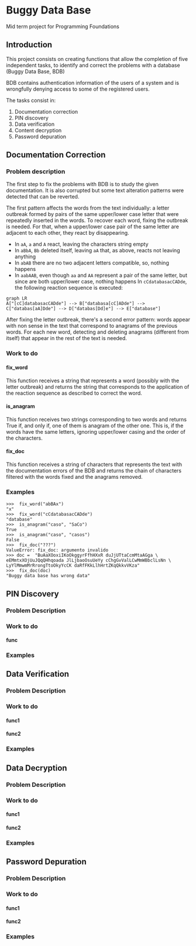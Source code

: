 
# Buggy Data Base
Mid term project for Programming Foundations
## Introduction
This project consists on creating functions that allow the completion of five independent tasks, to identify and correct the problems with a database (Buggy Data Base, BDB)

BDB contains authentication information of the users of a system and is wrongfully denying access to some of the registered users.

The tasks consist in:

 1. Documentation correction
 2. PIN discovery
 3. Data verification
 4. Content decryption
 5. Password depuration

## Documentation Correction
### Problem description
The first step to fix the problems with BDB is to study the given documentation. It is also corrupted but some text alteration patterns were detected that can be reverted.

The first pattern affects the words from the text individually: a letter outbreak formed by pairs of the same upper/lower case letter that were repeatedly inserted in the words. To recover each word, fixing the outbreak is needed. For that, when a upper/lower case pair of the same letter are adjacent to each other, they react by disappearing.

 - In `aA`, `a` and `A` react, leaving the characters string empty
 - In `aBbA`, `Bb` deleted itself, leaving `aA` that, as above, reacts not leaving anything
 - In `abAB` there are no two adjacent letters compatible, so, nothing happens
 - In `aabAAB`, even though 
`aa` and `AA` represent a pair of the same letter, but since are both upper/lower case, nothing happens
In `cCdatabasacCADde`, the following reaction sequence is executed:
```mermaid
graph LR
A["[cC]databasacCADde"] --> B["databasa[cC]ADde"] --> C["databas[aA]Dde"] --> D["databas[Dd]e"] --> E["database"]
```
After fixing the letter outbreak, there's a second error pattern: words appear with non sense in the text that correspond to anagrams of the previous words. For each new word, detecting and deleting anagrams (different from itself) that appear in the rest of the text is needed.
### Work to do
#### fix_word
This function receives a string that represents a word (possibly with the letter outbreak) and returns the string that corresponds to the application of the reaction sequence as described to correct the word.
#### is_anagram
This function receives two strings corresponding to two words and returns True if, and only if, one of them is anagram of the other one. This is, if the words have the same letters, ignoring upper/lower casing and the order of the characters.
#### fix_doc
This function receives a string of characters that represents the text with the documentation errors of the BDB and returns the chain of characters filtered with the words fixed and the anagrams removed.
### Examples
```
>>>  fix_word("abBAx")
"x"
>>>  fix_word("cCdatabasacCADde")
"database"
>>>  is_anagram("caso", "SaCo")
True
>>>  is_anagram("caso", "casos")
False
>>>  fix_doc("???")
ValueError: fix_doc: argumento invalido
>>> doc =  "BuAaXOoxiIKoOkggyrFfhHXxR duJjUTtaCcmMtaAGga \
eEMmtxXOjUuJQqQHhqoada JlLjbaoOsuUeYy cChgGvValLCwMmWBbclLsNn \
LyYlMmwmMrRrongTtoOkyYcCK daRfFKkLlhHrtZKqQkkvVKza"
>>>  fix_doc(doc)
"Buggy data base has wrong data"
```

## PIN Discovery
### Problem Description
### Work to do
#### func
### Examples

## Data Verification
### Problem Description
### Work to do
#### func1
#### func2
### Examples

## Data Decryption
### Problem Description
### Work to do
#### func1
#### func2
### Examples

## Password Depuration
### Problem Description
### Work to do
#### func1
#### func2
### Examples
